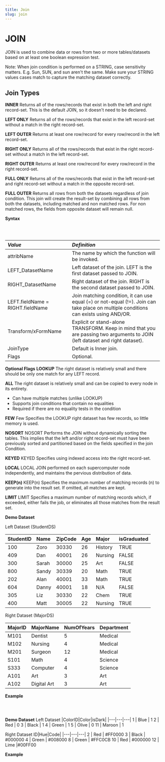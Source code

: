 ```yaml
---
title: Join
slug: join
---
```


# JOIN

JOIN is used to combine data or rows from two or more tables/datasets based on at least one boolean expression test.

Note: When join condition is performed on a STRING, case sensitivity matters. E.g. Sun, SUN, and sun aren't the same. Make sure your STRING values cases match to capture the matching dataset correctly.

## Join Types

**INNER**
Returns all of the rows/records that exist in both the left and right record-set. This is the default JOIN, so it doesn't need to be declared.


**LEFT ONLY**
Returns all of the rows/records that exist in the left record-set without a match in the right record-set.


**LEFT OUTER**
Returns at least one row/record for every row/record in the left record-set.


**RIGHT ONLY**
Returns all of the rows/records that exist in the right record-set without a match in the left record-set.


**RIGHT OUTER**
Returns at least one row/record for every row/record in the right record-set.


**FULL ONLY**
Returns all of the rows/records that exist in the left record-set and right record-set without a match in the opposite record-set.


**FULL OUTER**
Returns all rows from both the datasets regardless of join condition. This join will create the result-set by combining all rows from both the datasets, including matched and non matched rows. For non matched rows, the fields from opposite dataset will remain null.


**Syntax**
<pre>
  <EclCode 
  code="/*** Join with Explicit Transform ***/
  attribName := JOIN(LEFT_DatasetName,
                    RIGHT_DatasetName,
                          // JoinConditions - AND/OR/NOT_Equal
                          LEFT.fieldName  = RIGHT.fieldName AND
                          (LEFT.fieldName = RIGHT.fieldName OR,
                          LEFT.fieldName != RIGHT.fieldName),
                      TRANSFORM(Result_RecordLayout,
                              SELF := LEFT,
                              SELF := RIGHT),
                      JOINType
                      [, flags]);


  /*** Join with stand-alone Transform ***/
  attribName := JOIN(LEFT_DatasetName,
                    RIGHT_DatasetName,
                          // JoinConditions - AND/OR/NOT_Equal
                          LEFT.fieldName  = RIGHT.fieldName AND
                          (LEFT.fieldName = RIGHT.fieldName OR,
                          LEFT.fieldName != RIGHT.fieldName),
                      xFormName(LEFT, RIGHT),
                      JOINType
                      [, flags]);">
  </EclCode>
</pre>

| _Value_ | _Definition_ |
| :- | :- |
| attribName | The name by which the function will be invoked. |
| LEFT_DatasetName | 	Left dataset of the join. LEFT is the first dataset passed to JOIN. |
| RIGHT_DatasetName | Right dataset of the join. RIGHT is the second dataset passed to JOIN. |
| LEFT.fieldName = RIGHT.fieldName | Join matching condition, it can use equal (=) or not-equal (!=). Join can take place on multiple conditions can exists using AND/OR. |
| Transform/xFormName | Explicit or stand-alone TRANSFORM. Keep in mind that you are passing two arguments to JOIN (left dataset and right dataset). |
| JoinType | Default is Inner join. |
| Flags | Optional. |

**Optional Flags**
**LOOKUP**
The right dataset is relatively small and there should be only one match for any LEFT record.

**ALL**
The right dataset is relatively small and can be copied to every node in its entirety.
* Can have multiple matches (unlike LOOKUP)
* Supports join conditions that contain no equalities
* Required if there are no equality tests in the condition

**FEW**
Few Specifies the LOOKUP right dataset has few records, so little memory is used.

**NOSORT**
NOSORT Performs the JOIN without dynamically sorting the tables. This implies that the left and/or right record-set must have been previously sorted and partitioned based on the fields specified in the join Condition.

**KEYED**
KEYED Specifies using indexed access into the right record-set.

**LOCAL**
LOCAL JOIN performed on each supercomputer node independently, and maintains the pervious distribution of data.

**KEEP(n)**
KEEP(n) Specifies the maximum number of matching records (n) to generate into the result set. If omitted, all matches are kept.

**LIMIT**
LIMIT Specifies a maximum number of matching records which, if exceeded, either fails the job, or eliminates all those matches from the result set.

**Demo Dataset**

Left Dataset (StudentDS)

| StudentID | Name | ZipCode | Age | Major | isGraduated |
| :- | :- | :- | :- | :- | :- |
| 100 | Zoro | 30330 | 26 | History | TRUE |
| 409 | Dan | 40001 | 26 | Nursing | FALSE |
| 300 | Sarah | 30000 | 25 | Art | FALSE |
| 800 | Sandy | 30339 | 20 | Math | TRUE |
| 202 | Alan | 40001 | 33 | Math | TRUE |
| 604 | Danny | 40001 | 18 | N/A | FALSE |
| 305 | Liz | 30330 | 22 | Chem | TRUE |
| 400 | Matt | 30005 | 22 | Nursing | TRUE |

Right Dataset (MajorDS)

|MajorID|MajorName|NumOfYears|Department|
|:-|:-|:-|:-|
| M101 | Dentist | 5 | Medical |
| M102 | Nursing | 4 | Medical |
| M201 | Surgeon | 12 | Medical |
| S101 | Math | 4 | Science |
| S333 | Computer | 4 | Science |
| A101 | Art | 3 | Art |
| A102 | Digital Art | 3 | Art |

**Example**
<pre>
  <EclCode
  id="JoinExp_1"
  tryMe="JoinExp_1"
  code="/*Join Example:*/

  /*
  JOIN Example:
  JOIN examples showing case sensitivity and logical operations
  */

  //Importing standard library for string manipulation 
  IMPORT STD;

  StudentRec := RECORD
    INTEGER  StudentID;
    STRING   Name;
    STRING   ZipCode;
    INTEGER  Age;
    STRING   Major;
    BOOLEAN  isGraduated;
  END;


  StudentDS := DATASET([{100, 'Zorro',  30330, 26, 'History', TRUE}, {409, 'Dan', 40001, 26, 'Nursing', FALSE},
                      {300, 'Sarah', 30000, 25, 'Art', FALSE}, {800, 'Sandy', 30339, 20, 'MAth', TRUE},
                      {202, 'Alan', 40001, 33, 'Math', TRUE}, {604, 'Danny', 40001, 18, 'N/A', FALSE},
                      {305, 'Liz',  30330, 22, 'Chem', TRUE}, {400, 'Matt', 30005, 22, 'nursing', TRUE}],
                      studentRec);

  MajorRec := RECORD
    STRING  MajorID;
    STRING  MajorName;
    INTEGER NumOfYears;
    STRING  Department;
  END;

  MajorDS := DATASET([{'M101', 'Dentist', 5, 'medical'}, {'M102', 'Nursing', 4, 'Medical'}, {'M201', 'Surgeon', 12, 'Medical'},
                    {'S101', 'Math', 4, 'Science'}, {'S333', 'Computer', 4, 'Science'}, {'A101', 'Art', 3, 'Art'},
                    {'A102', 'Digital Art', 3, 'Art'}],
                    majorRec);

  getMajorRec := RECORD
    STRING Name;
    STRING Major;
    STRING YearsTotal;
    STRING Department;
  END;

  // Display all students that have a major defined in majorDS 
  // Using ToUpperCase to make sure all values have the same case sensitivity
  WithCase := JOIN(studentDS, majorDS,
                  STD.Str.ToUpperCase(LEFT.major) = STD.Str.ToUpperCase(RIGHT.MajorName),
                  TRANSFORM(getMajorRec,
                            SELF.YearsTotal := (STRING)RIGHT.NumOfYears;
                            SELF := LEFT;
                            SELF := RIGHT));

  OUTPUT(WithCase, NAMED('WithCase'));

  // Display all students that have a major defined in majorDS 
  // Using the string values as they are
  WithoutCase := JOIN(studentDS, majorDS,
                  LEFT.major = RIGHT.MajorName,
                  TRANSFORM(getMajorRec,
                            SELF.YearsTotal := (STRING)RIGHT.NumOfYears;
                            SELF := LEFT;
                            SELF := RIGHT));

  OUTPUT(WithoutCase, NAMED('WithoutCase'));

  // Display all students that have a major defined in majorDS 
  // And have more than 3 years in NumOfYears
  GetStudents := JOIN(studentDS, majorDS,
                  STD.Str.ToUpperCase(LEFT.major) = STD.Str.ToUpperCase(RIGHT.MajorName) AND
                  RIGHT.NumOfYears > 3,
                  TRANSFORM(getMajorRec,
                            SELF.YearsTotal := (STRING)RIGHT.NumOfYears;
                            SELF := LEFT;
                            SELF := RIGHT));

  OUTPUT(GetStudents, NAMED('GetStudents'));">
  </EclCode>
</pre>

**Demo Dataset**
Left Dataset
|ColorID|Color|isDark|
|---|---|---|
1 | Blue | 1 
2 | Red | 0
3 | Black | 1 
4 | Green | 1
5 | Olive | 0 
11 | Maroon | 1

Right Dataset
ID|Hue|Code|
|---|---|---|
2 | Red | #FF0000 
3 | Black | #000000
4 | Green | #008000 
8 | Green | #FFC0CB
10 | Red | #000000 
12 | Lime |#00FF00

**Example**
<pre>
  <EclCode
  id="JoinExp_2"
  tryMe="JoinExp_2"
  code="/*Join Example:*/

  /*
  JOIN Example:
  Showing the difference between join types.
  */

  ColorRec := RECORD
      INTEGER   ColorID;
      STRING    Color;
      BOOLEAN   isDark;
  END;

  ColorsDS := DATASET([{1, 'Blue', 1}, {2, 'Red', 0},
                      {3, 'Black', 1}, {4, 'Green', 1},
                      {5, 'Olive', 0}, {11, 'Maroon', 1}], 
                      ColorRec);


  ColorCodeRec := RECORD
      INTEGER ID;
      STRING  Hue;
      STRING  Code;
  END;

  ColorCodeDS := DATASET([{2, 'Red', '#FF0000'}, {3, 'Black', '#000000'},
                          {4, 'Green', '#008000'}, {8, 'Green', '#FFC0CB'},
                          {10, 'Red', '#000000'}, {12, 'Lime', '#00FF00'}],
                          ColorCodeRec);

  ColorResRec := RECORD
      INTEGER  ColorID;
      STRING   Color;
      STRING   Hue;
      STRING   ColorCode;
      STRING   Category;
  END;



  //***************************************************************************
  // LEFT ONLY 
  LeftOnly := JOIN(ColorsDS,   // LEFT dataset
                  ColorCodeDS, // RIGHT dataset
                  LEFT.ColorID = RIGHT.ID,   // Marching condition
                  TRANSFORM(ColorResRec, 
                      SELF.ColorCode := RIGHT.Code,
                      SELF.Category  := IF(LEFT.isDark, 'Dark', 'Bright'),
                      SELF := LEFT,
                      SELF := RIGHT
                      ),
                      LEFT ONLY);
                      
  OUTPUT(LeftOnly, NAMED('LeftOnly'));

  //***************************************************************************
  // LEFT Outer
  LeftOuter := JOIN(ColorsDS,   // LEFT dataset
                  ColorCodeDS, // RIGHT dataset
                  LEFT.ColorID = RIGHT.ID,   // Marching condition
                  TRANSFORM(ColorResRec, 
                      SELF.ColorCode := RIGHT.Code,
                      SELF.Category  := IF(LEFT.isDark, 'Dark', 'Bright'),
                      SELF := LEFT,
                      SELF := RIGHT
                      ),
                      LEFT Outer);
                      
  OUTPUT(LeftOuter, NAMED('LeftOuter'));

  //***************************************************************************
  // FULL ONLY
  FullOnly := JOIN(ColorsDS, 
                  ColorCodeDS,
                  LEFT.ColorID = RIGHT.ID,
                  TRANSFORM(ColorResRec, 
                      SELF.ColorCode := RIGHT.Code,
                      SELF.Category  := IF(LEFT.isDark, 'Dark', 'Bright'),
                      SELF := LEFT,
                      SELF := RIGHT
                      ),
                      FULL ONLY);
                      
  OUTPUT(FullOnly, NAMED('FullOnly'));

  // Full OUTER
  FullOuter := JOIN(ColorsDS, 
                  ColorCodeDS,
                  LEFT.ColorID = RIGHT.ID,
                  TRANSFORM(ColorResRec, 
                      SELF.ColorCode := RIGHT.Code,
                      SELF.Category  := IF(LEFT.isDark, 'Dark', 'Bright'),
                      SELF := LEFT,
                      SELF := RIGHT
                      ),
                      FULL OUTER);
                      
  OUTPUT(FullOuter, NAMED('FullOuter'));">
  </EclCode>
</pre>